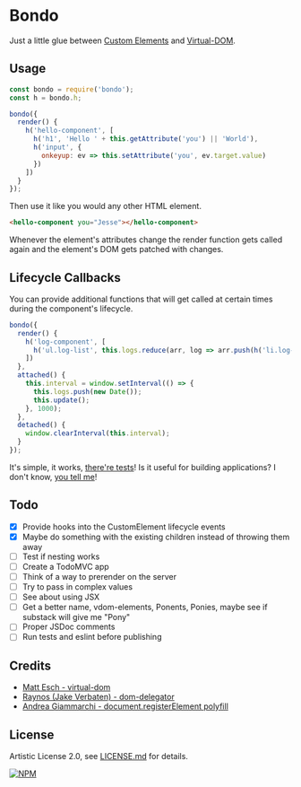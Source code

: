 # Bondo

Just a little glue between [Custom Elements](https://w3c.github.io/webcomponents/spec/custom/) and [Virtual-DOM](https://github.com/Matt-Esch/virtual-dom).

## Usage

```js
const bondo = require('bondo');
const h = bondo.h;

bondo({
  render() {
    h('hello-component', [
      h('h1', 'Hello ' + this.getAttribute('you') || 'World'),
      h('input', {
        onkeyup: ev => this.setAttribute('you', ev.target.value)
      })
    ])
  }
});
```

Then use it like you would any other HTML element.

```html
<hello-component you="Jesse"></hello-component>
```

Whenever the element's attributes change the render function gets called again and the element's DOM gets patched with changes.

## Lifecycle Callbacks

You can provide additional functions that will get called at certain times during the component's lifecycle. 

```js
bondo({
  render() {
    h('log-component', [
      h('ul.log-list', this.logs.reduce(arr, log => arr.push(h('li.log-item', log)), []))
    ])
  },
  attached() {
    this.interval = window.setInterval(() => {
      this.logs.push(new Date());
      this.update();
    }, 1000);
  },
  detached() {
    window.clearInterval(this.interval);
  }
});
```

It's simple, it works, [there're tests](https://github.com/jessehattabaugh/bondo/blob/master/test/test.js)! Is it useful for building applications? I don't know, [you tell me](https://github.com/jessehattabaugh/bondo/issues)!

## Todo

- [x] Provide hooks into the CustomElement lifecycle events
- [x] Maybe do something with the existing children instead of throwing them away
- [ ] Test if nesting works
- [ ] Create a TodoMVC app
- [ ] Think of a way to prerender on the server
- [ ] Try to pass in complex values
- [ ] See about using JSX
- [ ] Get a better name, vdom-elements, Ponents, Ponies, maybe see if substack will give me "Pony"
- [ ] Proper JSDoc comments
- [ ] Run tests and eslint before publishing

## Credits

- [Matt Esch - virtual-dom](https://github.com/Matt-Esch/virtual-dom)
- [Raynos (Jake Verbaten) - dom-delegator](https://github.com/Raynos/dom-delegator)
- [Andrea Giammarchi - document.registerElement polyfill](https://github.com/WebReflection/document-register-element)

## License

Artistic License 2.0, see [LICENSE.md](http://github.com/jessehattabaugh/bondo/blob/master/LICENSE.md) for details.

[![NPM](https://nodei.co/npm/bondo.png)](https://www.npmjs.com/package/bondo)
